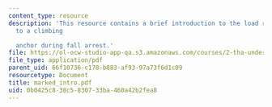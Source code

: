 ```yaml
---
content_type: resource
description: 'This resource contains a brief introduction to the load rate imparted
  to a climbing

  anchor during fall arrest.'
file: https://ol-ocw-studio-app-qa.s3.amazonaws.com/courses/2-tha-undergraduate-thesis-for-course-2-a-january-iap-2007/0b0425c838c5830733ba460a42b2fea8_marked_intro.pdf
file_type: application/pdf
parent_uid: 66f10736-c178-b883-af93-97a73f6d1c09
resourcetype: Document
title: marked_intro.pdf
uid: 0b0425c8-38c5-8307-33ba-460a42b2fea8
---
```

